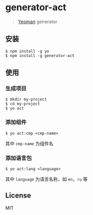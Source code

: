 # generator-act 

> [Yeoman](http://yeoman.io) generator


## 安装

```
$ npm install -g yo
$ npm install -g generator-act
```

## 使用

### 生成项目

```
$ mkdir my-project
$ cd my-project
$ yo act
```

### 添加组件

```
$ yo act:cmp <cmp-name>
```

其中 `cmp-name` 为组件名

### 添加语言包

```
$ yo act:lang <language>
```

其中 `language` 为语言名称，如 `en`，`ru` 等

## License

MIT
